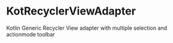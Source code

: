 # KotRecyclerViewAdapter
Kotlin Generic Recycler View adapter with multiple selection and actionmode toolbar
